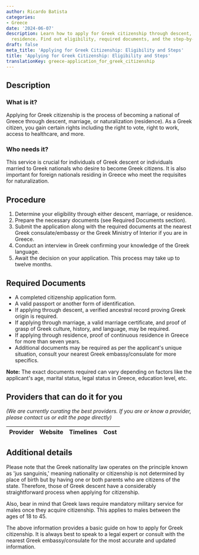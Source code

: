 ```yaml
---
author: Ricardo Batista
categories:
- Greece
date: '2024-06-07'
description: Learn how to apply for Greek citizenship through descent, marriage, or
  residence. Find out eligibility, required documents, and the step-by-step procedure.
draft: false
meta_title: 'Applying for Greek Citizenship: Eligibility and Steps'
title: 'Applying for Greek Citizenship: Eligibility and Steps'
translationKey: greece-application_for_greek_citizenship
---
```



## **Description**
### What is it?
Applying for Greek citizenship is the process of becoming a national of Greece through descent, marriage, or naturalization (residence). As a Greek citizen, you gain certain rights including the right to vote, right to work, access to healthcare, and more.

### Who needs it?
This service is crucial for individuals of Greek descent or individuals married to Greek nationals who desire to become Greek citizens. It is also important for foreign nationals residing in Greece who meet the requisites for naturalization.

## **Procedure**

1. Determine your eligibility through either descent, marriage, or residence.
2. Prepare the necessary documents (see Required Documents section).
3. Submit the application along with the required documents at the nearest Greek consulate/embassy or the Greek Ministry of Interior if you are in Greece.
4. Conduct an interview in Greek confirming your knowledge of the Greek language. 
5. Await the decision on your application. This process may take up to twelve months.

## **Required Documents**

- A completed citizenship application form.
- A valid passport or another form of identification.
- If applying through descent, a verified ancestral record proving Greek origin is required.
- If applying through marriage, a valid marriage certificate, and proof of grasp of Greek culture, history, and language, may be required.
- If applying through residence, proof of continuous residence in Greece for more than seven years.
- Additional documents may be required as per the applicant's unique situation, consult your nearest Greek embassy/consulate for more specifics.

**Note:** The exact documents required can vary depending on factors like the applicant's age, marital status, legal status in Greece, education level, etc.

## Providers that can do it for you
_(We are currently curating the best providers. If you are or know a provider, please contact us or edit the page directly)_

| Provider        |     Website     |     Timelines    |       Cost      |
| --------------- | --------------- |  :-------------: | :-------------: |

## **Additional details**

Please note that the Greek nationality law operates on the principle known as 'jus sanguinis,' meaning nationality or citizenship is not determined by place of birth but by having one or both parents who are citizens of the state. Therefore, those of Greek descent have a considerably straightforward process when applying for citizenship.

Also, bear in mind that Greek laws require mandatory military service for males once they acquire citizenship. This applies to males between the ages of 18 to 45.

The above information provides a basic guide on how to apply for Greek citizenship. It is always best to speak to a legal expert or consult with the nearest Greek embassy/consulate for the most accurate and updated information.